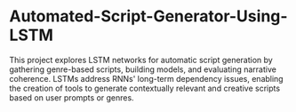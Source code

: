 # Automated-Script-Generator-Using-LSTM
This project explores LSTM networks for automatic script generation by gathering genre-based scripts, building models, and evaluating narrative coherence. LSTMs address RNNs' long-term dependency issues, enabling the creation of tools to generate contextually relevant and creative scripts based on user prompts or genres.
